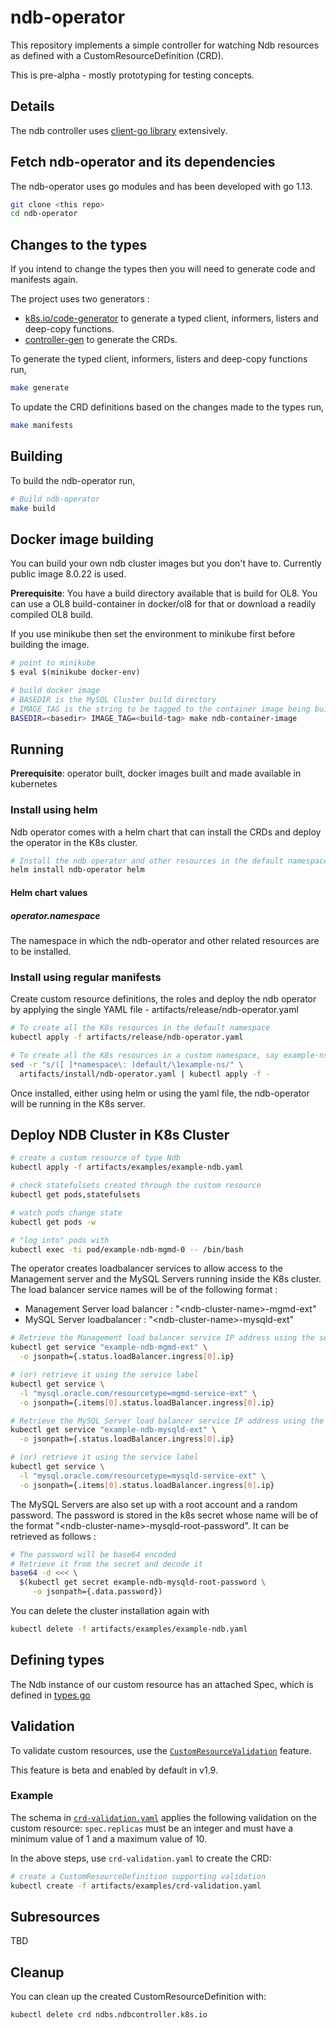# ndb-operator

This repository implements a simple controller for watching Ndb resources as
defined with a CustomResourceDefinition (CRD). 

This is pre-alpha - mostly prototyping for testing concepts.

## Details

The ndb controller uses [client-go library](https://github.com/kubernetes/client-go/tree/master/tools/cache) extensively.

## Fetch ndb-operator and its dependencies

The ndb-operator uses go modules and has been developed with go 1.13. 

```sh
git clone <this repo>
cd ndb-operator
```

## Changes to the types

If you intend to change the types then you will need to generate code and manifests again.

The project uses two generators :
- [k8s.io/code-generator](https://github.com/kubernetes/code-generator) to generate a typed client, informers, listers and deep-copy functions.
- [controller-gen](https://github.com/kubernetes-sigs/controller-tools/tree/master/cmd/controller-gen) to generate the CRDs.

To generate the typed client, informers, listers and deep-copy functions run,
```sh
make generate
```

To update the CRD definitions based on the changes made to the types run,
```sh
make manifests
```

## Building

To build the ndb-operator run,

```sh
# Build ndb-operator 
make build
```

## Docker image building

You can build your own ndb cluster images but you don't have to. Currently public image 8.0.22 is used.

**Prerequisite**: You have a build directory available that is build for OL8.
You can use a OL8 build-container in docker/ol8 for that or download a readily compiled OL8 build.

If you use minikube then set the environment to minikube first before building the image.

```sh
# point to minikube
$ eval $(minikube docker-env)

# build docker image
# BASEDIR is the MySQL Cluster build directory
# IMAGE_TAG is the string to be tagged to the container image being built
BASEDIR=<basedir> IMAGE_TAG=<build-tag> make ndb-container-image
```

## Running

**Prerequisite**: operator built, docker images built and made available in kubernetes 

### Install using helm

Ndb operator comes with a helm chart that can install the CRDs and deploy the operator in the K8s cluster.

```sh
# Install the ndb operator and other resources in the default namespace
helm install ndb-operator helm
```
#### Helm chart values

##### operator.namespace
The namespace in which the ndb-operator and other related resources are to be installed.

### Install using regular manifests

Create custom resource definitions, the roles and deploy the ndb operator by applying the single YAML file - artifacts/release/ndb-operator.yaml

```sh
# To create all the K8s resources in the default namespace
kubectl apply -f artifacts/release/ndb-operator.yaml

# To create all the K8s resources in a custom namespace, say example-ns, run
sed -r "s/([ ]*namespace\: )default/\1example-ns/" \
  artifacts/install/ndb-operator.yaml | kubectl apply -f -

```

Once installed, either using helm or using the yaml file, the ndb-operator will be running in the K8s server.

## Deploy NDB Cluster in K8s Cluster

```sh
# create a custom resource of type Ndb
kubectl apply -f artifacts/examples/example-ndb.yaml

# check statefulsets created through the custom resource
kubectl get pods,statefulsets

# watch pods change state
kubectl get pods -w

# "log into" pods with 
kubectl exec -ti pod/example-ndb-mgmd-0 -- /bin/bash
```

The operator creates loadbalancer services to allow access to the Management server and the MySQL Servers running inside the K8s cluster.
The load balancer service names will be of the following format :
 * Management Server load balancer : "\<ndb-cluster-name\>-mgmd-ext"
 * MySQL Server loadbalancer : "\<ndb-cluster-name\>-mysqld-ext"

```sh
# Retrieve the Management load balancer service IP address using the service name
kubectl get service "example-ndb-mgmd-ext" \
  -o jsonpath={.status.loadBalancer.ingress[0].ip}

# (or) retrieve it using the service label
kubectl get service \
  -l "mysql.oracle.com/resourcetype=mgmd-service-ext" \
  -o jsonpath={.items[0].status.loadBalancer.ingress[0].ip}

# Retrieve the MySQL Server load balancer service IP address using the service name
kubectl get service "example-ndb-mysqld-ext" \
  -o jsonpath={.status.loadBalancer.ingress[0].ip}

# (or) retrieve it using the service label
kubectl get service \
  -l "mysql.oracle.com/resourcetype=mysqld-service-ext" \
  -o jsonpath={.items[0].status.loadBalancer.ingress[0].ip}

```

The MySQL Servers are also set up with a root account and a random password.
The password is stored in the k8s secret whose name will be of the format "\<ndb-cluster-name\>-mysqld-root-password".
It can be retrieved as follows :

```sh
# The password will be base64 encoded
# Retrieve it from the secret and decode it
base64 -d <<< \
  $(kubectl get secret example-ndb-mysqld-root-password \
     -o jsonpath={.data.password})
```

You can delete the cluster installation again with


```sh
kubectl delete -f artifacts/examples/example-ndb.yaml
```


## Defining types

The Ndb instance of our custom resource has an attached Spec, 
which is defined in [types.go](pkg/apis/ndbcontroller/types.go)

## Validation

To validate custom resources, use the [`CustomResourceValidation`](https://kubernetes.io/docs/tasks/access-kubernetes-api/extend-api-custom-resource-definitions/#validation) feature.

This feature is beta and enabled by default in v1.9.

### Example

The schema in [`crd-validation.yaml`](./artifacts/examples/crd-validation.yaml) applies the following validation on the custom resource:
`spec.replicas` must be an integer and must have a minimum value of 1 and a maximum value of 10.

In the above steps, use `crd-validation.yaml` to create the CRD:

```sh
# create a CustomResourceDefinition supporting validation
kubectl create -f artifacts/examples/crd-validation.yaml
```

## Subresources

TBD

## Cleanup

You can clean up the created CustomResourceDefinition with:

    kubectl delete crd ndbs.ndbcontroller.k8s.io




